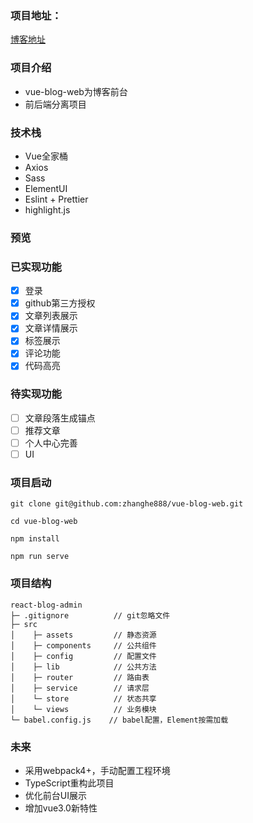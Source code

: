 ### 项目地址：
[博客地址](http://www.xxhblog.com)   

### 项目介绍
* vue-blog-web为博客前台
* 前后端分离项目

### 技术栈
* Vue全家桶
* Axios
* Sass
* ElementUI
* Eslint + Prettier
* highlight.js
### 预览

### 已实现功能

- [x] 登录
- [x] github第三方授权
- [x] 文章列表展示
- [x] 文章详情展示
- [x] 标签展示
- [x] 评论功能
- [x] 代码高亮

### 待实现功能

- [ ] 文章段落生成锚点
- [ ] 推荐文章
- [ ] 个人中心完善
- [ ] UI

### 项目启动
```
git clone git@github.com:zhanghe888/vue-blog-web.git

cd vue-blog-web

npm install

npm run serve
```
### 项目结构
```
react-blog-admin
├─ .gitignore          // git忽略文件
├─ src
│    ├─ assets         // 静态资源
│    ├─ components     // 公共组件
│    ├─ config         // 配置文件
│    ├─ lib            // 公共方法
│    ├─ router         // 路由表
│    ├─ service        // 请求层
│    └─ store          // 状态共享
│    └─ views          // 业务模块
└─ babel.config.js    // babel配置，Element按需加载
```

### 未来
* 采用webpack4+，手动配置工程环境
* TypeScript重构此项目
* 优化前台UI展示
* 增加vue3.0新特性
